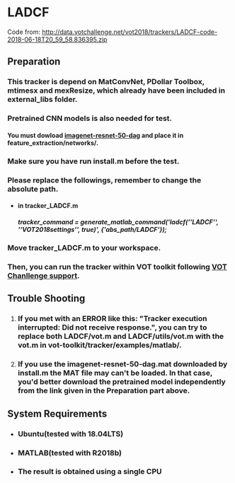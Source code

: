 # LADCF

Code from: http://data.votchallenge.net/vot2018/trackers/LADCF-code-2018-06-18T20_59_58.836395.zip



## Preparation

### This tracker is depend on MatConvNet, PDollar Toolbox, mtimesx and mexResize, which already have been included in external_libs folder.

### Pretrained CNN models is also needed for test.

#### You must dowload [imagenet-resnet-50-dag](https://www.vlfeat.org/matconvnet/models/imagenet-resnet-50-dag.mat) and place it in feature_extraction/networks/.

### Make sure you have run install.m before the test.

### Please replace the followings, remember to change the absolute path.

- #### in tracker_LADCF.m

  ##### tracker_command = generate_matlab_command('ladcf(''LADCF'', ''VOT2018settings'', true)', {'abs_path/LADCF'});

### Move tracker_LADCF.m to your workspace.

### Then, you can run the tracker within VOT toolkit following [VOT Chanllenge support](http://www.votchallenge.net/howto/).



## Trouble Shooting

1. ### If you met with an ERROR like this: "Tracker execution interrupted: Did not receive response.", you can try to replace both LADCF/vot.m and LADCF/utils/vot.m with the vot.m in vot-toolkit/tracker/examples/matlab/.

2. ### If you use the imagenet-resnet-50-dag.mat downloaded by install.m the MAT file may can't be loaded. In that case, you'd better download the pretrained model independently from the link given in the Preparation part above.



## System Requirements

- ### Ubuntu(tested with 18.04LTS)

- ### MATLAB(tested with R2018b)

- ### The result is obtained using a single CPU